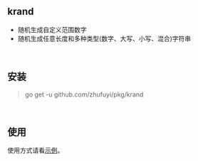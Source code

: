 ## krand

- 随机生成自定义范围数字
- 随机生成任意长度和多种类型(数字、大写、小写、混合)字符串

<br>

## 安装

> go get -u github.com/zhufuyi/pkg/krand

<br>

## 使用

使用方式请看[示例](./krand_test.go)。

